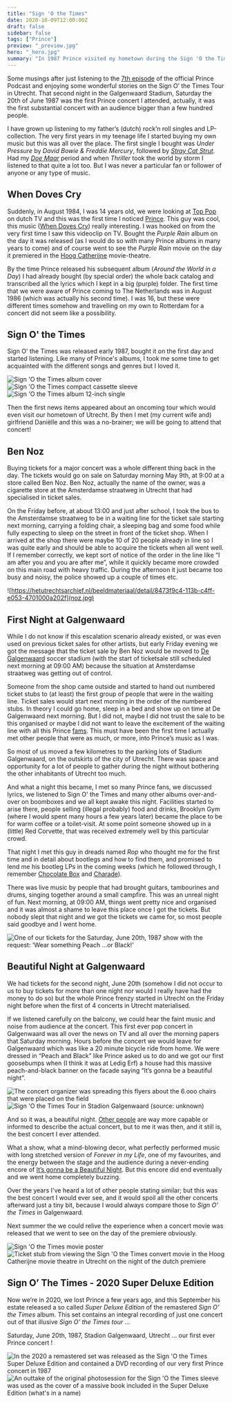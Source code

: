 ```yaml
---
title: "Sign 'O the Times"
date: 2020-10-09T12:00:00Z
draft: false
sidebar: false
tags: ["Prince"]
preview: "_preview.jpg"
hero: "_hero.jpg"
summary: "In 1987 Prince visited my hometown during the Sign 'O the Times tour. Some stories on (how I remember) we got tickets and attended this extraordinary concert"
---
```


Some musings after just listening to the [7th episode](https://podcasts.apple.com/nl/podcast/prince-official-podcast/id1488187430?l=en&i=1000526528961) of the official Prince Podcast and enjoying some wonderful stories on the Sign O’ the Times Tour in Utrecht.
That second night in the Galgenwaard Stadium, Saturday the 20th of June 1987 was the first Prince concert I attended, actually, it was the first substantial concert with an audience bigger than a few hundred people.

I have grown up listening to my father’s (dutch) rock’n roll singles and LP-collection. The very first years in my teenage life I started buying my own music but this was all over the place. The first single I bought was _Under Pressure_ by _David Bowie & Freddie Mercury_, followed by [_Stray Cat Strut_](https://www.youtube.com/watch?v=m8vqgQ-e5UY). Had my [_Doe Maar_](https://en.wikipedia.org/wiki/Doe_Maar) period and when _Thriller_ took the world by storm I listened to that quite a lot too. But I was never a particular fan or follower of anyone or any type of music.

## When Doves Cry
Suddenly, in August 1984, I was 14 years old, we were looking at [Top Pop](https://en.wikipedia.org/wiki/TopPop) on dutch TV and this was the first time I noticed [Prince](https://en.wikipedia.org/wiki/Prince_(musician)). This guy was cool, this music ([When Doves Cry](https://www.youtube.com/watch?v=UG3VcCAlUgE)) really interesting. I was hooked on from the very first time I saw this videoclip on TV. Bought the _Purple Rain_ album on the day it was released (as I would do so with many Prince albums in many years to come) and of course went to see the _Purple Rain_ movie on the day it premiered in the [Hoog Catherijne](https://nl.wikipedia.org/wiki/Bioscoop_Catharijne) movie-theatre.

By the time Prince released his subsequent album (_Around the World in a Day_) I had already bought (by special order) the whole back catalog and transcribed all the lyrics which I kept in a big (purple) folder. The first time that we were aware of Prince coming to The Netherlands was in August 1986 (which was actually his second time). I was 16, but these were different times somehow and travelling on my own to Rotterdam for a concert did not seem like a possibility.

## Sign O' the Times
Sign O' the Times was released early 1987, bought it on the first day and started listening. Like many of Prince's albums, I took me some time to get acquainted with the different songs and genres but I loved it.

![_Sign 'O the Times_ album cover](album.jpg)
![_Sign 'O the Times_ compact cassette sleeve](cassette.jpg)
![_Sign 'O the Times_ album 12-inch single](12inch.jpg)

Then the first news items appeared about an oncoming tour which would even visit our hometown of Utrecht. By then I met (my current wife and) girlfriend Daniëlle and this was a no-brainer; we will be going to attend that concert!

## Ben Noz
Buying tickets for a major concert was a whole different thing back in the day. The tickets would go on sale on Saturday morning May 9th, at 9:00 at a store called Ben Noz. Ben Noz, actually the name of the owner, was a cigarette store at the Amsterdamse straatweg in Utrecht that had specialised in ticket sales.

On the Friday before, at about 13:00 and just after school, I took the bus to the Amsterdamse straatweg to be in a waiting line for the ticket sale starting next morning, carrying a folding chair, a sleeping bag and some food while fully expecting to sleep on the street in front of the ticket shop.
When I arrived at the shop there were maybe 10 of 20 people already in line so I was quite early and should be able to acquire the tickets when all went well. If I remember correctly, we kept sort of notice of the order in the line like “I am after you and you are after me”, while it quickly became more crowded on this main road with heavy traffic. During the afternoon it just became too busy and noisy, the police showed up a couple of times etc.

![https://hetutrechtsarchief.nl/beeldmateriaal/detail/8473f9c4-113b-c4ff-e053-4701000a202f](noz.jpg)

## First Night at Galgenwaard
While I do not know if this escalation scenario already existed, or was even used on previous ticket sales for other artists, but early Friday evening we got the message that the ticket sale by Ben Noz would be moved to [De Galgenwaard](https://en.wikipedia.org/wiki/Stadion_Galgenwaard) soccer stadium (with the start of ticketsale still scheduled next morning at 09:00 AM) because the situation at Amsterdamse straatweg was getting out of control.

Someone from the shop came outside and started to hand out numbered ticket stubs to (at least) the first group of people that were in the waiting line. Ticket sales would start next morning in the order of the numbered stubs. In theory I could go home, sleep in a bed and show up on time at De Galgenwaard next morning. But I did not, maybe I did not trust the sale to be this organised or maybe I did not want to leave the excitement of the waiting line with all this Prince [fams](https://prince.org/msg/7/354554). This must have been the first time I actually met other people that were as much, or more, into Prince’s music as I was.

So most of us moved a few kilometres to the parking lots of Stadium Galgenwaard, on the outskirts of the city of Utrecht. There was space and opportunity for a lot of people to gather during the night without bothering the other inhabitants of Utrecht too much.

And what a night this became, I met so many Prince fans, we discussed lyrics, we listened to Sign O' the Times and many other albums over-and-over on boomboxes and we all kept awake this night. Facilities started to arise there, people selling (illegal probably) food and drinks, Brooklyn Gym (where I would spent many hours a few years later) became the place to be for warm coffee or a toilet-visit. At some point someone showed up in a (little) Red Corvette, that was received extremely well by this particular crowd.

That night I met this guy in dreads named _Rop_ who thought me for the first time and in detail about bootlegs and how to find them, and promised to lend me his bootleg LPs in the coming weeks (which he followed through, I remember [Chocolate Box](https://www.discogs.com/release/4876848-Prince-Chocolate-Box) and [Charade](https://www.discogs.com/release/1025764-Prince-And-The-Revolution-Charade)).

There was live music by people that had brought guitars, tambourines and drums, singing together around a small campfire. This was an unreal night of fun.
Next morning, at 09:00 AM, things went pretty nice and organised and it was almost a shame to leave this place once I got the tickets. But nobody slept that night and we got the tickets we came for, so most people said goodbye and I went home.

![One of our tickets for the Saturday, June 20th, 1987 show with the request: _'Wear something Peach ...or Black!'_](ticket.jpg)

## Beautiful Night at Galgenwaard
We had tickets for the second night, June 20th (somehow I did not occur to us to buy tickets for more than one night nor would I really have had the money to do so) but the whole Prince frenzy started in Utrecht on the Friday night before when the first of 4 concerts in Utrecht materialised.

If we listened carefully on the balcony, we could hear the faint music and noise from audience at the concert. This first ever pop concert in Galgenwaard was all over the news on TV and all over the morning papers that Saturday morning.
Hours before the concert we would leave for Galgenwaard which was like a 20 minute bicycle ride from home. We were dressed in “Peach and Black” like Prince asked us to do and we got our first goosebumps when (I think it was at Ledig Erf) a house had this massive peach-and-black banner on the facade saying “It’s gonna be a beautiful night”.

![The concert organizer was spreading this flyers about the 6.ooo chairs that were placed on the field](flyer.jpg)
![Sign 'O the Times Tour in Stadion Galgenwaard (source: unknown)](galgenwaard.jpg)

And so it was, a beautiful night. [Other people](https://oor.nl/news/prince-in-1987-het-spannendste-teken-van-zijn-tijd/) are way more capable or informed to describe the actual concert, but to me it was then, and it still is, the best concert I ever attended.

What a show, what a mind-blowing decor, what perfectly performed music with long stretched version of _Forever in my Life_, one of my favourites, and the energy between the stage and the audience during a never-ending encore of [It’s gonna be a Beautiful Night](https://www.youtube.com/watch?v=eWESS-xjhTs). But this encore did end eventually and we went home completely buzzing.

Over the years I've heard a lot of other people stating similar; but this was the best concert I would ever see, and it would spoil all the other concerts afterward just a tiny bit, because I would always compare those to _Sign O’ the Times_ in Galgenwaard.

Next summer the we could relive the experience when a concert movie was released that we went to see on the day of the premiere obviously.

![_Sign 'O the Times_ movie poster](movie-poster.jpg)
![Ticket stub from viewing the _Sign 'O the Times_ convert movie in the Hoog Catherijne movie theatre in Utrecht on the night of the dutch premiere](movie-ticket.jpg)

## Sign O’ The Times - 2020 Super Deluxe Edition 
Now we’re in 2020, we lost Prince a few years ago, and this September his estate released a so called _Super Deluxe Edition_ of the remastered _Sign O’ the Times_ album. This set contains an integral recording of just one concert out of that illusive _Sign O’ the Times tour_ ... 

Saturday, June 20th, 1987, Stadion Galgenwaard, Utrecht  ... our first ever Prince concert !

![In the 2020 a remastered set was released as the _Sign 'O the Times Super Deluxe Edition_ and contained a DVD recording of our very first _Prince_ concert in 1987](superdeluxe.jpg)
![An outtake of the original photosession for the _Sign 'O the Times_ sleeve was used as the cover of a massive book included in the _Super Deluxe Edition_ (what's in a name)](outtake.jpg)